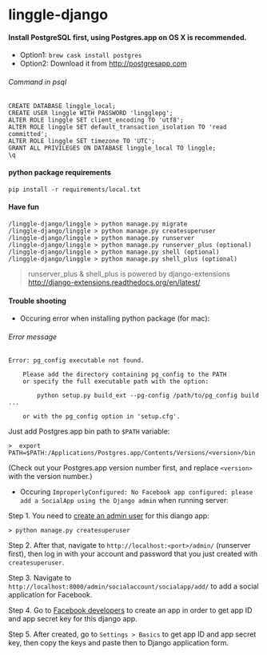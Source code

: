 # linggle-django

#### Install PostgreSQL first, using Postgres.app on OS X is recommended.
* Option1: ```brew cask install postgres```
* Option2: Download it from http://postgresapp.com

###### Command in psql
```
CREATE DATABASE linggle_local;
CREATE USER linggle WITH PASSWORD 'lingglepg';
ALTER ROLE linggle SET client_encoding TO 'utf8';
ALTER ROLE linggle SET default_transaction_isolation TO 'read committed';
ALTER ROLE linggle SET timezone TO 'UTC';
GRANT ALL PRIVILEGES ON DATABASE linggle_local TO linggle;
\q
```

#### python package requirements
```pip install -r requirements/local.txt```


#### Have fun
```
/linggle-django/linggle > python manage.py migrate
/linggle-django/linggle > python manage.py createsuperuser
/linggle-django/linggle > python manage.py runserver
/linggle-django/linggle > python manage.py runserver_plus (optional)
/linggle-django/linggle > python manage.py shell (optional)
/linggle-django/linggle > python manage.py shell_plus (optional)
```
> runserver_plus & shell_plus is powered by django-extensions http://django-extensions.readthedocs.org/en/latest/

#### Trouble shooting

- Occuring error when installing python package (for mac):

###### Error message
```
Error: pg_config executable not found.

    Please add the directory containing pg_config to the PATH
    or specify the full executable path with the option:

        python setup.py build_ext --pg-config /path/to/pg_config build ...

    or with the pg_config option in 'setup.cfg'.
```
Just add Postgres.app bin path to `$PATH` variable:

 `>  export PATH=$PATH:/Applications/Postgres.app/Contents/Versions/<version>/bin`

 (Check out your Postgres.app version number first, and replace `<version>` with the version number.)

- Occuring `ImproperlyConfigured: No Facebook app configured: please add a SocialApp using the Django admin` when running server:

Step 1. You need to [create an admin user](https://djangogirlstaipei.gitbooks.io/django-girls-taipei-tutorial/content/django/admin.html) for this diango app:
```
> python manage.py createsuperuser
```

Step 2. After that, navigate to `http://localhost:<port>/admin/` (runserver first), then log in with your account and password that you just created with `createsuperuser`.

Step 3. Navigate to `http://localhost:8000/admin/socialaccount/socialapp/add/` to add a social application for Facebook.

Step 4. Go to [Facebook developers](https://developers.facebook.com/) to create an app in order to get app ID and app secret key for this django app.

Step 5. After created, go to `Settings > Basics` to get app ID and app secret key, then copy the keys and paste then to Django application form.
